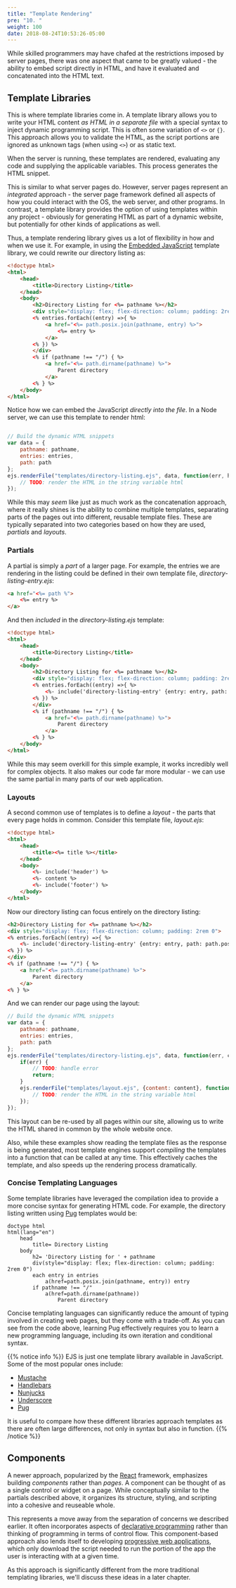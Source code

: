 ```yaml
---
title: "Template Rendering"
pre: "10. "
weight: 100
date: 2018-08-24T10:53:26-05:00
---
```


While skilled programmers may have chafed at the restrictions imposed by server pages, there was one aspect that came to be greatly valued - the ability to embed script directly in HTML, and have it evaluated and concatenated into the HTML text.

## Template Libraries
This is where template libraries come in.  A template library allows you to write your HTML content _as HTML in a separate file_ with a special syntax to inject dynamic programming script.  This is often some variation of `<>` or `{}`.  This approach allows you to validate the HTML, as the script portions are ignored as unknown tags (when using `<>`) or as static text.

When the server is running, these templates are rendered, evaluating any code and supplying the applicable variables. This process generates the HTML snippet.  

This is similar to what server pages do. However, server pages represent an _integrated_ approach - the server page framework defined all aspects of how you could interact with the OS, the web server, and other programs.  In contrast, a template library provides the option of using templates within any project - obviously for generating HTML as part of a dynamic website, but potentially for other kinds of applications as well.  

Thus, a template rendering library gives us a lot of flexibility in how and when we use it. For example, in using the [Embedded JavaScript](https://ejs.co/) template library, we could rewrite our directory listing as:

```html
<!doctype html>
<html>
    <head>
        <title>Directory Listing</title>
    </head>
    <body>
        <h2>Directory Listing for <%= pathname %></h2>
        <div style="display: flex; flex-direction: column; padding: 2rem 0">
        <% entries.forEach((entry) =>{ %>
            <a href="<%= path.posix.join(pathname, entry) %>">
                <%= entry %>
            </a>
        <% }) %>
        </div>
        <% if (pathname !== "/") { %>
            <a href="<%= path.dirname(pathname) %>">
                Parent directory
            </a>
        <% } %>
    </body>
</html>
```

Notice how we can embed the JavaScript _directly into the file_.  In a Node server, we can use this template to render html:

```js

// Build the dynamic HTML snippets
var data = {
    pathname: pathname,
    entries: entries,
    path: path
};
ejs.renderFile("templates/directory-listing.ejs", data, function(err, html){
    // TODO: render the HTML in the string variable html
});

```

While this may _seem_ like just as much work as the concatenation approach, where it really shines is the ability to combine multiple templates, separating parts of the pages out into different, reusable template files.  These are typically separated into two categories based on how they are used, _partials_ and _layouts_.

### Partials
A partial is simply a _part_ of a larger page.  For example, the entries we are rendering in the listing could be defined in their own template file, _directory-listing-entry.ejs_:

```html
<a href="<%= path %">
    <%= entry %>
</a>
```

And then _included_ in the _directory-listing.ejs_ template:

```html
<!doctype html>
<html>
    <head>
        <title>Directory Listing</title>
    </head>
    <body>
        <h2>Directory Listing for <%= pathname %></h2>
        <div style="display: flex; flex-direction: column; padding: 2rem 0">
        <% entries.forEach((entry) =>{ %>
            <%- include('directory-listing-entry' {entry: entry, path: path.posix.join(pathname, entry) }) %>
        <% }) %>
        </div>
        <% if (pathname !== "/") { %>
            <a href="<%= path.dirname(pathname) %>">
                Parent directory
            </a>
        <% } %>
    </body>
</html>
```

While this may seem overkill for this simple example, it works incredibly well for complex objects.  It also makes our code far more modular - we can use the same partial in many parts of our web application.

### Layouts
A second common use of templates is to define a _layout_ - the parts that every page holds in common.  Consider this template file, _layout.ejs_:

```html
<!doctype html>
<html>
    <head>
        <title><%= title %></title>
    </head>
    <body>
        <%- include('header') %>
        <%- content %>
        <%- include('footer') %>
    </body>
</html>
```

Now our directory listing can focus entirely on the directory listing:

```html
<h2>Directory Listing for <%= pathname %></h2>
<div style="display: flex; flex-direction: column; padding: 2rem 0">
<% entries.forEach((entry) =>{ %>
    <%- include('directory-listing-entry' {entry: entry, path: path.posix.join(pathname, entry) }) %>
<% }) %>
</div>
<% if (pathname !== "/") { %>
    <a href="<%= path.dirname(pathname) %>">
        Parent directory
    </a>
<% } %>
```

And we can render our page using the layout:

```js
// Build the dynamic HTML snippets
var data = {
    pathname: pathname,
    entries: entries,
    path: path
};
ejs.renderFile("templates/directory-listing.ejs", data, function(err, content){
    if(err) {
        // TODO: handle error
        return;
    }
    ejs.renderFile("templates/layout.ejs", {content: content}, function(err, html) {
        // TODO: render the HTML in the string variable html
    });
});
```

This layout can be re-used by all pages within our site, allowing us to write the HTML shared in common by the whole website once.

Also, while these examples show reading the template files as the response is being generated, most template engines support _compiling_ the templates into a function that can be called at any time.  This effectively caches the template, and also speeds up the rendering process dramatically.


### Concise Templating Languages

Some template libraries have leveraged the compilation idea to provide a more concise syntax for generating HTML code.  For example, the directory listing written using [Pug](https://pugjs.org/api/getting-started.html) templates would be:

```pug
doctype html
html(lang="en")
    head
        title= Directory Listing
    body
        h2= 'Directory Listing for ' + pathname 
        div(style="display: flex; flex-direction: column; padding: 2rem 0")
        each entry in entries
            a(href=path.posix.join(pathname, entry)) entry 
        if pathname !== "/"
            a(href=path.dirname(pathname))
                Parent directory
```

Concise templating languages can significantly reduce the amount of typing involved in creating web pages, but they come with a trade-off.  As you can see from the code above, learning Pug effectively requires you to learn a new programming language, including its own iteration and conditional syntax.


{{% notice info %}}
EJS is just one template library available in JavaScript.  Some of the most popular ones include:

* [Mustache](https://mustache.github.io/)
* [Handlebars](https://handlebarsjs.com/)
* [Nunjucks](https://mozilla.github.io/nunjucks/)
* [Underscore](http://underscorejs.org/)
* [Pug](https://pugjs.org/api/getting-started.html)

It is useful to compare how these different libraries approach templates as there are often large differences, not only in syntax but also in function.
{{% /notice %}}

## Components

A newer approach, popularized by the [React](https://reactjs.org/) framework, emphasizes building _components_ rather than _pages_.  A component can be thought of as a single control or widget on a page.  While conceptually similar to the partials described above, it organizes its structure, styling, and scripting into a cohesive and reuseable whole. 

This represents a move away from the separation of concerns we described earlier.  It often incorporates aspects of [declarative programming](https://en.wikipedia.org/wiki/Declarative_programming) rather than thinking of programming in terms of control flow.  This component-based approach also lends itself to developing [progressive web applications](https://en.wikipedia.org/wiki/Progressive_web_application), which only download the script needed to run the portion of the app the user is interacting with at a given time.

As this approach is significantly different from the more traditional templating libraries, we'll discuss these ideas in a later chapter.